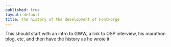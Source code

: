 ```yaml
---
published: true
layout: default
title: The history of the development of FontForge
---
```



This should start with an intro to GWW, a link to OSP interview, his marathon blog, etc, and then have the history as he wrote it